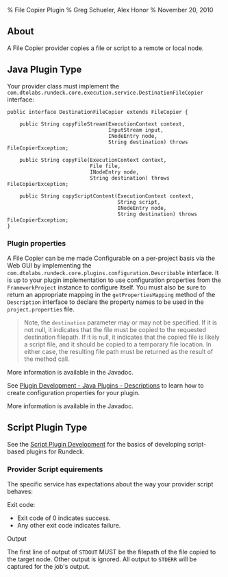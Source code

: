 % File Copier Plugin
% Greg Schueler, Alex Honor
% November 20, 2010

## About

A File Copier provider copies a file or script to a remote or local node.



## Java Plugin Type

Your provider class must implement the `com.dtolabs.rundeck.core.execution.service.DestinationFileCopier` interface:

~~~~~ {.java}
public interface DestinationFileCopier extends FileCopier {

    public String copyFileStream(ExecutionContext context, 
                                 InputStream input, 
                                 INodeEntry node, 
                                 String destination) throws FileCopierException;

    public String copyFile(ExecutionContext context, 
                           File file, 
                           INodeEntry node, 
                           String destination) throws FileCopierException;

    public String copyScriptContent(ExecutionContext context, 
                                    String script, 
                                    INodeEntry node, 
                                    String destination) throws FileCopierException;
}
~~~~~~~~~

### Plugin properties

A File Copier can be me made Configurable on a per-project basis via the Web GUI by implementing the `com.dtolabs.rundeck.core.plugins.configuration.Describable` interface. It is up to your plugin implementation to use configuration properties from the `FrameworkProject` instance to configure itself. You must also be sure to return an appropriate mapping in the `getPropertiesMapping` method of the `Description` interface to declare the property names to be used in the `project.properties` file.

> Note, the `destination` parameter may or may not be specified. If it is not null, it indicates that the file must be copied to the requested destination filepath. If it is null, it indicates that the copied file is likely a script file, and it should be copied to a temporary file location. In either case, the resulting file path must be returned as the result of the method call.

More information is available in the Javadoc.


See [Plugin Development - Java Plugins - Descriptions](plugin-development.html#plugin-descriptions)
to learn how to create configuration properties for your plugin.

More information is available in the Javadoc.

## Script Plugin Type

See the [Script Plugin Development](plugin-development.html#script-plugin-development) 
for the basics of developing script-based plugins for Rundeck.


### Provider Script equirements

The specific service has expectations about the way your provider script behaves:

Exit code:

* Exit code of 0 indicates success.
* Any other exit code indicates failure.

Output

The first line of output of `STDOUT` MUST be the filepath of the file copied to the target node. Other output is ignored. All output to `STDERR` will be captured for the job's output.

